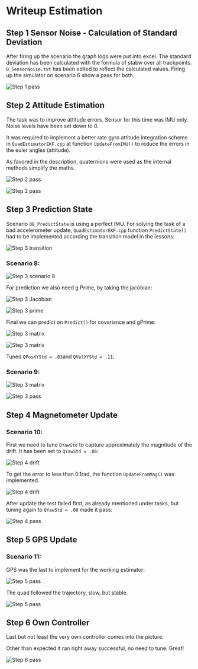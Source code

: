 # Writeup Estimation

## Step 1 Sensor Noise - Calculation of Standard Deviation

After firing up the scenario the graph logs were put into excel. The standard deviation has been calculated with the formula of stabw over all trackpoints.
`0_SensorNoise.txt` has been edited to reflect the calculated values.
Firing up the simulator on scenario 6 show a pass for both.

![Step 1 pass](images/step1.PNG)

## Step 2 Attitude Estimation

The task was to improve attitude errors. Sensor for this time was IMU only. Noise levels have been set down to 0.

It was required to implement a better rate gyro attitude integration scheme in `QuadEstimatorEKF.cpp` at function `UpdateFromIMU()` to reduce the errors in the euler angles (attitude).

As favored in the description, quaternions were used as the internal methods simplify the maths.

![Step 2 pass](images/step2_code.PNG)

![Step 2 pass](images/step2.PNG)


## Step 3 Prediction State

Scenario `08_PredictState` is using a perfect IMU. For solving the task of a bad accelerometer update, `QuadEstimatorEKF.cpp` function `PredictState()` had to be implemented according the transition model in the lessons:

![Step 3 transition](images/step3_transition_model.PNG)

### Scenario 8:

![Step 3 scenario 8](images/step3_scenario8.PNG)

For prediction we also need g Prime, by taking the jacobian:

![Step 3 Jacobian](images/step3_jacobian.PNG)

![Step 3 prime](images/step3_code_prime.PNG)

Final we can predict on `Predict()` for covariance and gPrime:

![Step 3 matrix](images/step3_predict.PNG)

![Step 3 matrix](images/step3_matrix.PNG)

Tuned `QPosXYStd = .03`and `QVelXYStd = .11`:

### Scenario 9:

![Step 3 matrix](images/step3_scenario9_tune.PNG)

![Step 3 pass](images/step3.PNG)

## Step 4 Magnetometer Update

### Scenario 10:

First we need to tune `QYawStd` to capture approximately the magnitude of the drift.
It has been set to `QYawStd = .06`:

![Step 4 drift](images/step4_drift.PNG)

To get the error to less than 0.1rad, the function `UpdateFromMag()` was implemented.

![Step 4 drift](images/step4_code_update.PNG)

After update the test failed first, as already mentioned under tasks, but tuning again to `QYawStd = .08` made it pass:

![Step 4 pass](images/step4.PNG)

## Step 5 GPS Update

### Scenario 11:
GPS was the last to implement for the working estimator:

![Step 5 pass](images/step5_code.PNG)

The quad followed the trajectory, slow, but stable.

![Step 5 pass](images/step5_pass.PNG)

## Step 6 Own Controller

Last but not least the very own controller comes into the picture.

Other than expected it ran right away successful, no need to tune. Great!

![Step 6 pass](images/step6_pass.PNG)